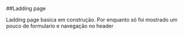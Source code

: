 ##Ladding page

<p>Ladding page basica em construção.
    Por enquanto só foi mostrado um pouco de formulario e navegação no header
</p>
